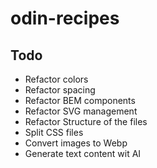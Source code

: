 # odin-recipes

## Todo

- Refactor colors
- Refactor spacing
- Refactor BEM components
- Refactor SVG management
- Refactor Structure of the files
- Split CSS files
- Convert images to Webp
- Generate text content wit AI
